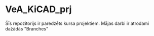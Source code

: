 # VeA_KiCAD_prj

Šīs repozitorijs ir paredzēts kursa projektiem. Mājas darbi ir atrodami dažādās "Branches"
